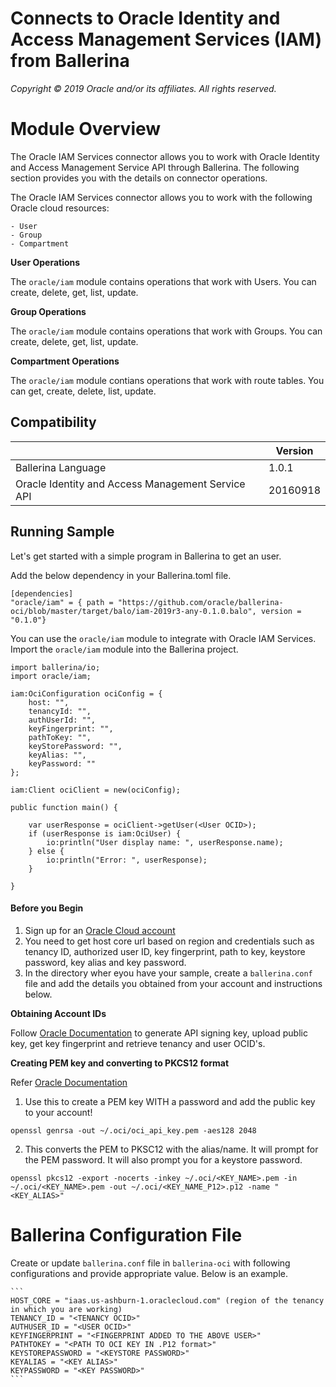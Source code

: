 # Connects to Oracle Identity and Access Management Services (IAM) from Ballerina

*Copyright © 2019 Oracle and/or its affiliates. All rights reserved.*

# Module Overview

The Oracle IAM Services connector allows you to work with Oracle Identity and Access Management Service API through Ballerina. The following section provides you with the details on connector operations.

The Oracle IAM Services connector allows you to work with the following Oracle cloud resources:
```
- User
- Group
- Compartment
```

**User Operations**

The `oracle/iam` module contains operations that work with Users. You can create, delete, get, list, update.

**Group Operations**

The `oracle/iam` module contains operations that work with Groups. You can create, delete, get, list, update.

**Compartment Operations**

The `oracle/iam` module contians operations that work with route tables. You can get, create, delete, list,  update.

## Compatibility

<table>
<thead>
	<tr>
		<th></th>
		<th>Version</th>
	</tr>
</thead>
<tbody>
	<tr>
		<td>Ballerina Language</td>
		<td>1.0.1 </td>
	</tr>
    <tr>
		<td>Oracle Identity and Access Management Service API</td>
		<td>20160918</td>
	</tr>
</tbody>
</table>

## Running Sample

Let's get started with a simple program in Ballerina to get an user.

Add the below dependency in your Ballerina.toml file.

```
[dependencies]
"oracle/iam" = { path = "https://github.com/oracle/ballerina-oci/blob/master/target/balo/iam-2019r3-any-0.1.0.balo", version = "0.1.0"}
```

You can use the `oracle/iam` module to integrate with Oracle IAM Services. Import the `oracle/iam` module into the Ballerina project.

```ballerina
import ballerina/io;
import oracle/iam;

iam:OciConfiguration ociConfig = {
    host: "",
    tenancyId: "",
    authUserId: "",
    keyFingerprint: "",
    pathToKey: "",
    keyStorePassword: "",
    keyAlias: "",
    keyPassword: ""
};
   
iam:Client ociClient = new(ociConfig);

public function main() {

    var userResponse = ociClient->getUser(<User OCID>);
    if (userResponse is iam:OciUser) {
        io:println("User display name: ", userResponse.name);
    } else {
        io:println("Error: ", userResponse);
    }
    
}
```

#### Before you Begin

1. Sign up for an [Oracle Cloud account](https://myservices.us.oraclecloud.com/mycloud/signup?sourceType=_ref_coc-asset-opcSignIn&language=en)
2. You need to get host core url based on region and credentials such as tenancy ID, authorized user ID, key fingerprint, path to key, keystore password, key alias and key password.
3. In the directory wher eyou have your sample, create a `ballerina.conf` file and add the details you obtained from your account and instructions below.

**Obtaining Account IDs**

Follow [Oracle Documentation](https://docs.cloud.oracle.com/iaas/Content/API/Concepts/apisigningkey.htm) to generate API signing key, upload public key, get key fingerprint and retrieve tenancy and user OCID's. 

**Creating PEM key and converting to PKCS12 format**

Refer [Oracle Documentation](https://docs.cloud.oracle.com/iaas/Content/API/Concepts/apisigningkey.htm#How3)

1. Use this to create a PEM key WITH a password and add the public key to your account!

```openssl genrsa -out ~/.oci/oci_api_key.pem -aes128 2048```


2. This converts the PEM to PKSC12 with the alias/name. It will prompt for the PEM password. It will also prompt you for a keystore password.

```openssl pkcs12 -export -nocerts -inkey ~/.oci/<KEY_NAME>.pem -in ~/.oci/<KEY_NAME>.pem -out ~/.oci/<KEY_NAME_P12>.p12 -name "<KEY_ALIAS>"```

# Ballerina Configuration File
Create or update `ballerina.conf` file in `ballerina-oci` with following configurations and provide appropriate value. Below is an example.

    ```
    HOST_CORE = "iaas.us-ashburn-1.oraclecloud.com" (region of the tenancy in which you are working)
    TENANCY_ID = "<TENANCY OCID>"
    AUTHUSER_ID = "<USER OCID>"
    KEYFINGERPRINT = "<FINGERPRINT ADDED TO THE ABOVE USER>"
    PATHTOKEY = "<PATH TO OCI KEY IN .P12 format>"
    KEYSTOREPASSWORD = "<KEYSTORE PASSWORD>"
    KEYALIAS = "<KEY ALIAS>"
    KEYPASSWORD = "<KEY PASSWORD>"
    ```